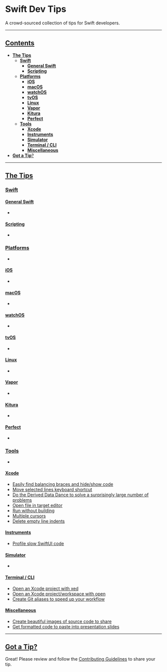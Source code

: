 # Swift Dev Tips

A crowd-sourced collection of tips for Swift developers.

---

## [Contents](#contents)
- [**The Tips**](#the-tips)
    - [**Swift**](#swift)
        - [**General Swift**](#general-swift)
        - [**Scripting**](#scripting)
    - [**Platforms**](#platforms)
        - [**iOS**](#ios)
        - [**macOS**](#macos)
        - [**watchOS**](#watchos)
        - [**tvOS**](#tvos)
        - [**Linux**](#linux)
        - [**Vapor**](#vapor)
        - [**Kitura**](#kitura)
        - [**Perfect**](#perfect)
    - [**Tools**](#tools)
        - [**Xcode**](#xcode)
        - [**Instruments**](#instruments)
        - [**Simulator**](#simulator)
        - [**Terminal / CLI**](#terminal-cli)
        - [**Miscellaneous**](#miscellaneous)
- [**Got a Tip**?](got-a-tip)

---

## [The Tips](the-tips)

### [Swift](#swift)

#### [General Swift](#general-swift)
- 

#### [Scripting](#scripting)
- 

### [Platforms](#platforms)
- 

#### [iOS](#ios)
- 

#### [macOS](#macos)
- 

#### [watchOS](#watchos)
- 

#### [tvOS](#tvos)
- 

#### [Linux](#linux)
- 

#### [Vapor](#vapor)
- 

#### [Kitura](#kitura)
- 

#### [Perfect](#perfect)
- 

### [Tools](#tools)
- 

#### [Xcode](#xcode)
- [Easily find balancing braces and hide/show code](https://twitter.com/scotteg/status/1255916101638201344?s=20)
- [Move selected lines keyboard shortcut](https://twitter.com/scotteg/status/1215275498152087553?s=20)
- [Do the Derived Data Dance to solve a surprisingly large number of problems](http://deriveddata.dance)
- [Open file in target editor](https://twitter.com/scotteg/status/1250486906091114501?s=20)
- [Run without building](https://twitter.com/DonnyWals/status/1215196512851984385?s=20)
- [Multiple cursors](https://twitter.com/dsteppenbeck/status/1258783540277383169?s=20)
- [Delete empty line indents](https://twitter.com/scotteg/status/1273591332523642880?s=20)

#### [Instruments](#instruments)
- [Profile slow SwiftUI code](https://www.hackingwithswift.com/quick-start/swiftui/how-to-use-instruments-to-profile-your-swiftui-code-and-identify-slow-layouts)

#### [Simulator](#simulator)
- 

#### [**Terminal / CLI**](#terminal-cli)
- [Open an Xcode project with xed](https://twitter.com/scotteg/status/1257757872026460163?s=20)
- [Open an Xcode project/workspace with open](https://twitter.com/PaulSolt/status/1258210368985468928?s=20)
- [Create Git aliases to speed up your workflow](Tips/GitAliases/GitAliases.md)

#### [**Miscellaneous**](#miscellaneous)
- [Create beautiful images of source code to share](https://carbon.now.sh/?bg=rgba(171%2C%20184%2C%20195%2C%201)&t=dracula&wt=none&l=swift&ds=true&dsyoff=20px&dsblur=68px&wc=true&wa=true&pv=56px&ph=56px&ln=false&fl=1&fm=Hack&fs=14px&lh=133%25&si=false&es=2x&wm=false)
- [Get formatted code to paste into presentation slides](https://twitter.com/scotteg/status/1259501161402503169?s=20)

---

## [Got a Tip?](got-a-tip)

Great! Please review and follow the [Contributing Guidelines](CONTRIBUTING.md) to share your tip.
